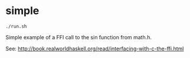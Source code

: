 # simple

```
./run.sh
```

Simple example of a FFI call to the sin function from math.h.

See: http://book.realworldhaskell.org/read/interfacing-with-c-the-ffi.html
